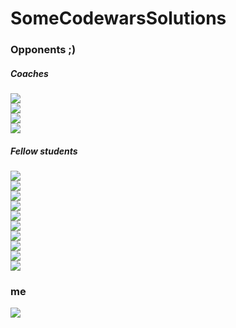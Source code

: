 # SomeCodewarsSolutions

### Opponents ;)
##### Coaches
[![](https://www.codewars.com/users/bartfastiel/badges/small?theme=light)](https://www.codewars.com/users/bartfastiel)  
[![](https://www.codewars.com/users/Flooooooooooorian/badges/small?theme=light)](https://www.codewars.com/users/Flooooooooooorian)  
[![](https://www.codewars.com/users/Skotti/badges/small?theme=light)](https://www.codewars.com/users/Skotti)  
[![](https://www.codewars.com/users/ZeshanShahid79/badges/small?theme=light)](https://www.codewars.com/users/ZeshanShahid79)  

##### Fellow students
[![](https://www.codewars.com/users/ryliecc/badges/small?theme=light)](https://www.codewars.com/users/ryliecc)  
[![](https://www.codewars.com/users/FraFle68/badges/small?theme=light)](https://www.codewars.com/users/FraFle68)  
[![](https://www.codewars.com/users/UlrikeWerner/badges/small?theme=light)](https://www.codewars.com/users/UlrikeWerner)  
[![](https://www.codewars.com/users/WeiMingTay/badges/small?theme=light)](https://www.codewars.com/users/WeiMingTay)  
[![](https://www.codewars.com/users/dennfa/badges/small?theme=light)](https://www.codewars.com/users/dennfa)  
[![](https://www.codewars.com/users/Joshu4l/badges/small?theme=light)](https://www.codewars.com/users/Joshu4l)  
[![](https://www.codewars.com/users/Sp1derL1ly/badges/small?theme=light)](https://www.codewars.com/users/Sp1derL1ly)  
[![](https://www.codewars.com/users/LTschapalda/badges/small?theme=light)](https://www.codewars.com/users/LTschapalda)  
[![](https://www.codewars.com/users/Dornka/badges/small?theme=light)](https://www.codewars.com/users/Dornka)  
[![](https://www.codewars.com/users/JoergWolff/badges/small?theme=light)](https://www.codewars.com/users/JoergWolff)  

### me
[![](https://www.codewars.com/users/Hendrik2319/badges/small?theme=light)](https://www.codewars.com/users/Hendrik2319)
